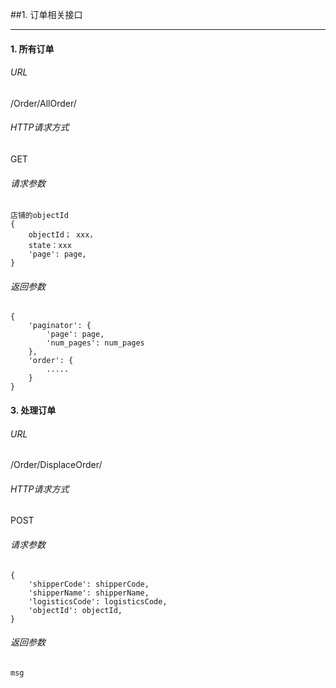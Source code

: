 ##1.  订单相关接口

***
#### 1. 所有订单
######  URL
/Order/AllOrder/
###### HTTP请求方式
GET
###### 请求参数
```
店铺的objectId
{
    objectId； xxx，
    state：xxx
	'page': page,
}
```
###### 返回参数
```
{
    'paginator': {
        'page': page,
        'num_pages': num_pages
    },
    'order': {
        .....
    }
}

```


#### 3. 处理订单
######  URL
/Order/DisplaceOrder/
###### HTTP请求方式
POST
###### 请求参数
```
{
	'shipperCode': shipperCode,
	'shipperName': shipperName,
	'logisticsCode': logisticsCode,
	'objectId': objectId,
}
```
###### 返回参数
```
msg
```
